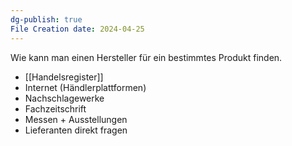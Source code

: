 ```yaml
---
dg-publish: true
File Creation date: 2024-04-25
---
```

Wie kann man einen Hersteller für ein bestimmtes Produkt finden.
- [[Handelsregister]]
- Internet (Händlerplattformen)
- Nachschlagewerke
- Fachzeitschrift
- Messen + Ausstellungen
- Lieferanten direkt fragen